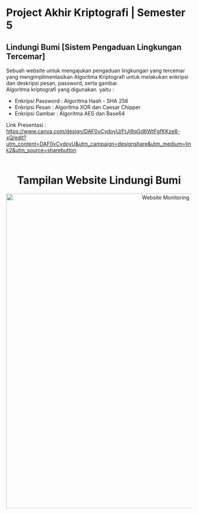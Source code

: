 # Project Akhir Kriptografi | Semester 5

## Lindungi Bumi [Sistem Pengaduan Lingkungan Tercemar]

Sebuah website untuk mengajukan pengaduan lingkungan yang tercemar yang mengimplimentasikan Algoritma Kriptografi untuk melakukan enkripsi dan deskripsi pesan, password, serta gambar. <br>
Algoritma kriptografi yang digunakan. yaitu :
* Enkripsi Password : Algoritma Hash - SHA 256
* Enkripsi Pesan    : Algoritma XOR dan Caesar Chipper
* Enkripsi Gambar   : Algoritma AES dan Base64

Link Presentasi : https://www.canva.com/design/DAF0vCydoyU/FtJj9qGd6WtFgfKKze8-xQ/edit?utm_content=DAF0vCydoyU&utm_campaign=designshare&utm_medium=link2&utm_source=sharebutton
<br><br>

<h1 align="center">Tampilan Website Lindungi Bumi</h1>
<p align="center">
  <img src="https://github.com/AbdanulIkhlas/traffic-light-simulation/blob/main/Image/tampilanWeb.png" width="850" title="Website Monitoring" alt="Website Monitoring">
</p>
